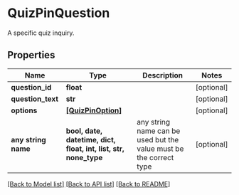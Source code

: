 # QuizPinQuestion

A specific quiz inquiry.

## Properties
Name | Type | Description | Notes
------------ | ------------- | ------------- | -------------
**question_id** | **float** |  | [optional] 
**question_text** | **str** |  | [optional] 
**options** | [**[QuizPinOption]**](QuizPinOption.md) |  | [optional] 
**any string name** | **bool, date, datetime, dict, float, int, list, str, none_type** | any string name can be used but the value must be the correct type | [optional]

[[Back to Model list]](../README.md#documentation-for-models) [[Back to API list]](../README.md#documentation-for-api-endpoints) [[Back to README]](../README.md)



